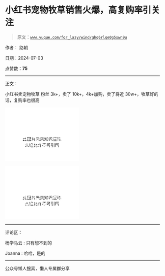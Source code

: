 # 小红书宠物牧草销售火爆，高复购率引关注

> 原文：[`www.yuque.com/for_lazy/wind/ghq6rlge0g5xwn9u`](https://www.yuque.com/for_lazy/wind/ghq6rlge0g5xwn9u)

作者： 路朝

日期：2024-07-03

点赞数：**75**

* * *

正文：

小红书卖宠物牧草 粉丝 3k+，卖了 10k+，4k+加购，卖了将近 30w+，牧草好的话，复购率也很高

![](img/fbfca20e628ad7b7ee8842ecfea88bb7.png "None")

![](img/3c879a5e824f4e5fc87e812f139c9cef.png "None")

* * *

评论区：

杨学马云 : 只有想不到的

Joanna : 哈哈，是的

* * *

公众号懒人搜索，懒人专属群分享
